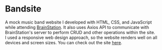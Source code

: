 # Bandsite

A mock music band website I developed with HTML, CSS, and JavaScript while attending [BrainStation](https://brainstation.io/online/software-engineering-bootcamp). 
It also uses Axios API to communicate with BrainStation's server to perform CRUD and other operations within the site. I used a responsive web design approach, so the website renders well on
all devices and screen sizes. You can check out the site [here](https://james-ahn-bandsite.netlify.app/). 
